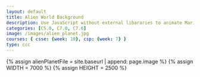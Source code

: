 ```yaml
---
layout: default
title: Alien World Background
description: Use JavaScript without external libararies to animate Mario moving across screen, OOP style.
categories: [C5.0, C7.0, C7.6]
image: /images/alien_planet.jpg
courses: { csse: {week: 10}, csp: {week: 7} }
type: ccc
---
```


{% assign alienPlanetFile = site.baseurl | append: page.image %}
{% assign WIDTH = 7000 %}
{% assign HEIGHT = 2500 %}

<canvas id="alienWorld"></canvas>

<script>
  const canvas = document.getElementById("alienWorld");
  const ctx = canvas.getContext('2d');

  const ASPECT_RATIO = {{WIDTH}} / {{HEIGHT}};
  const maxWidth = window.innerWidth;
  const maxHeight = window.innerHeight;

  // Set Dimensions to match the image width
  const canvasWidth = {{WIDTH}};
  const canvasHeight = canvasWidth / ASPECT_RATIO;
  const canvasLeft = 0; // Start from the left edge
  const canvasTop = (maxHeight - canvasHeight) / 2;

  // Set Style properties
  canvas.width = canvasWidth;
  canvas.height = canvasHeight;
  canvas.style.width = `${canvasWidth}px`;
  canvas.style.height = `${canvasHeight}px`;

  canvas.style.position = 'absolute';
  canvas.style.left = `${canvasLeft}px`;
  canvas.style.top = `${canvasTop}px`;

  var gameSpeed = 5;
  class Layer {
    constructor(image, speedRatio) {
      this.x = 0;
      this.y = 0;
      this.width = {{WIDTH}};
      this.height ={{HEIGHT}};
      this.image = image
      this.speedRatio = speedRatio
      this.speed = gameSpeed * this.speedRatio;
      this.frame = 0;
    }
    update() {
      this.x = (this.x - this.speed) % this.width;
    }
    draw(){
      ctx.drawImage(this.image, this.x, this.y);
    }
  }

  const backgroundImg = new Image();
  backgroundImg.src = '{{alienPlanetFile}}';
  var backgroundObj = new Layer(backgroundImg, 0.5)

  function background() {
    backgroundObj.update();
    backgroundObj.draw();
    requestAnimationFrame(background);
  }
  background();

</script>
